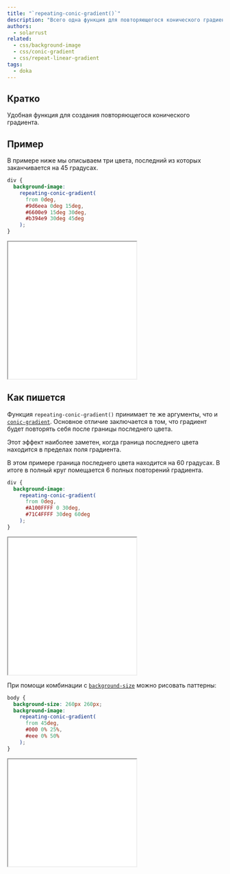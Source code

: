```yaml
---
title: "`repeating-conic-gradient()`"
description: "Всего одна функция для повторяющегося конического градиента!"
authors:
  - solarrust
related:
  - css/background-image
  - css/conic-gradient
  - css/repeat-linear-gradient
tags:
  - doka
---
```


## Кратко

Удобная функция для создания повторяющегося конического градиента.

## Пример

В примере ниже мы описываем три цвета, последний из которых заканчивается на 45 градусах.

```css
div {
  background-image:
    repeating-conic-gradient(
      from 0deg,
      #9d6eea 0deg 15deg,
      #6600e9 15deg 30deg,
      #b394e9 30deg 45deg
    );
}
```

<iframe title="Базовый пример" src="demos/basic/" height="320"></iframe>

## Как пишется

Функция `repeating-conic-gradient()` принимает те же аргументы, что и [`conic-gradient`](/css/conic-gradient/). Основное отличие заключается в том, что градиент будет повторять себя после границы последнего цвета.

Этот эффект наиболее заметен, когда граница последнего цвета находится в пределах поля градиента.

В этом примере граница последнего цвета находится на 60 градусах. В итоге в полный круг помещается 6 полных повторений градиента.

```css
div {
  background-image:
    repeating-conic-gradient(
      from 0deg,
      #A100FFFF 0 30deg,
      #71C4FFFF 30deg 60deg
    );
}
```

<iframe title="Объяснение повторения" src="demos/repeating/" height="320"></iframe>

При помощи комбинации с [`background-size`](/css/background-size/) можно рисовать паттерны:

```css
body {
  background-size: 260px 260px;
  background-image:
    repeating-conic-gradient(
      from 45deg,
      #000 0% 25%,
      #eee 0% 50%
    );
}
```

<iframe title="Паттерн" src="demos/pattern/" height="250"></iframe>
